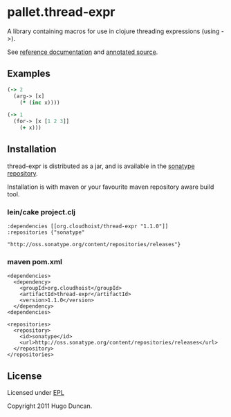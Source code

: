 # pallet.thread-expr

A library containing macros for use in clojure threading expressions (using ->).

See [reference documentation](http://pallet.github.com/thread-expr/autodoc/index.html)
and [annotated source](http://pallet.github.com/thread-expr/marginalia/uberdoc.html).

## Examples

```clojure
(-> 2
  (arg-> [x]
    (* (inc x))))
```

```clojure
(-> 1
  (for-> [x [1 2 3]]
    (+ x)))
```

## Installation

thread-expr is distributed as a jar, and is available in the
[sonatype repository](http://oss.sonatype.org/content/repositories/releases/org/cloudhoist).

Installation is with maven or your favourite maven repository aware build tool.

### lein/cake project.clj

    :dependencies [[org.cloudhoist/thread-expr "1.1.0"]]
    :repositories {"sonatype"
                   "http://oss.sonatype.org/content/repositories/releases"}

### maven pom.xml

    <dependencies>
      <dependency>
        <groupId>org.cloudhoist</groupId>
        <artifactId>thread-expr</artifactId>
        <version>1.1.0</version>
      </dependency>
    <dependencies>

    <repositories>
      <repository>
        <id>sonatype</id>
        <url>http://oss.sonatype.org/content/repositories/releases</url>
      </repository>
    </repositories>

## License

Licensed under [EPL](http://www.eclipse.org/legal/epl-v10.html)

Copyright 2011 Hugo Duncan.
